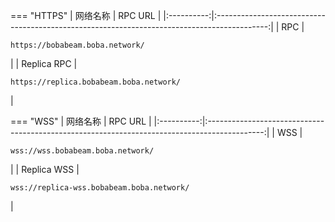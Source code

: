 === "HTTPS"
    |  网络名称  |                                           RPC URL                                           |
    |:----------:|:-------------------------------------------------------------------------------------------:|
    |   RPC    |    <pre style="padding-right: 2em">```https://bobabeam.boba.network/```</pre>    |
    | Replica RPC | <pre style="padding-right: 2em">```https://replica.bobabeam.boba.network/```</pre> |


=== "WSS"
    |  网络名称  |                                           RPC URL                                            |
    |:----------:|:--------------------------------------------------------------------------------------------:|
    |   WSS    |     <pre style="padding-right: 2em">```wss://wss.bobabeam.boba.network/```</pre>      |
    |   Replica WSS  |     <pre style="padding-right: 2em">```wss://replica-wss.bobabeam.boba.network/```</pre>      |